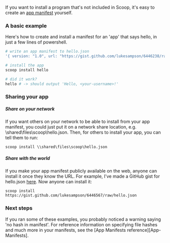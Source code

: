 If you want to install a program that's not included in Scoop, it's easy to create an [app manifest](App-Manifests) yourself.

### A basic example
Here's how to create and install a manifest for an 'app' that says hello, in just a few lines of powershell.

```powershell
# write an app manifest to hello.json
'{ version: "1.0", url: "https://gist.github.com/lukesampson/6446238/raw/hello.ps1", bin: "hello.ps1" }' > hello.json

# install the app
scoop install hello

# did it work?
hello # -> should output 'Hello, <your-username>!'
```

### Sharing your app

##### Share on your network
If you want others on your network to be able to install from your app manifest, you could just put it on a network share location, e.g. \\shared\files\scoop\hello.json. Then, for others to install your app, you can tell them to run:
    
    scoop install \\shared\files\scoop\hello.json

##### Share with the world
If you make your app manifest publicly available on the web, anyone can install it once they know the URL. For example, I've made a GitHub gist for hello.json [here](https://gist.github.com/lukesampson/6446567). Now anyone can install it:

    scoop install https://gist.github.com/lukesampson/6446567/raw/hello.json

### Next steps
If you ran some of these examples, you probably noticed a warning saying 'no hash in manifest'. For reference information on specifying file hashes and much more in your manifests, see the [App Manifests reference][App-Manifests].

